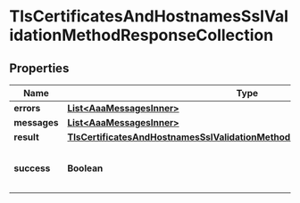 

# TlsCertificatesAndHostnamesSslValidationMethodResponseCollection


## Properties

| Name | Type | Description | Notes |
|------------ | ------------- | ------------- | -------------|
|**errors** | [**List&lt;AaaMessagesInner&gt;**](AaaMessagesInner.md) |  |  |
|**messages** | [**List&lt;AaaMessagesInner&gt;**](AaaMessagesInner.md) |  |  |
|**result** | [**TlsCertificatesAndHostnamesSslValidationMethodResponseCollectionAllOfResult**](TlsCertificatesAndHostnamesSslValidationMethodResponseCollectionAllOfResult.md) |  |  |
|**success** | **Boolean** | Whether the API call was successful |  |



